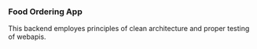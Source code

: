 ### Food Ordering App


This backend employes principles of clean architecture and proper testing of webapis.

